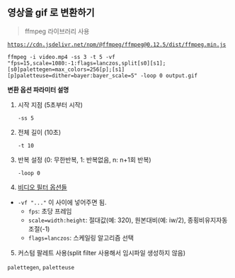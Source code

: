 ## 영상을 gif 로 변환하기

> ffmpeg 라이브러리 사용

[`https://cdn.jsdelivr.net/npm/@ffmpeg/ffmpeg@0.12.5/dist/ffmpeg.min.js`](https://cdn.jsdelivr.net/npm/@ffmpeg/ffmpeg@0.12.5/dist/ffmpeg.min.js)

`ffmpeg -i video.mp4 -ss 3 -t 5 -vf "fps=15,scale=1080:-1:flags=lanczos,split[s0][s1];[s0]palettegen=max_colors=256[p];[s1][p]paletteuse=dither=bayer:bayer_scale=5" -loop 0 output.gif`

**변환 옵션 파라미터 설명**

1. 시작 지점 (5초부터 시작)

   `-ss 5`

2. 전체 길이 (10초)

   `-t 10`

3. 반복 설정 (0: 무한반복, 1: 반복없음, n: n+1회 반복)

   `-loop 0`

4. [비디오 필터 옵션들](https://trac.ffmpeg.org/wiki/FilteringGuide)

- `-vf "..."` 이 사이에 넣어주면 됨.
  - `fps`: 초당 프레임
  - `scale=width:height`: 절대값(예: 320), 원본대비(예: iw/2), 종횡비유지자동조절(-1)
  - `flags=lanczos`: 스케일링 알고리즘 선택

5. 커스텀 팔레트 사용(split filter 사용해서 임시파일 생성하지 않음)

`palettegen`, `paletteuse`
